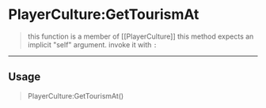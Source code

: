 # PlayerCulture:GetTourismAt
> this function is a member of [[PlayerCulture]]
> this method expects an implicit "self" argument. invoke it with `:`
-----
## Usage
> PlayerCulture:GetTourismAt()
